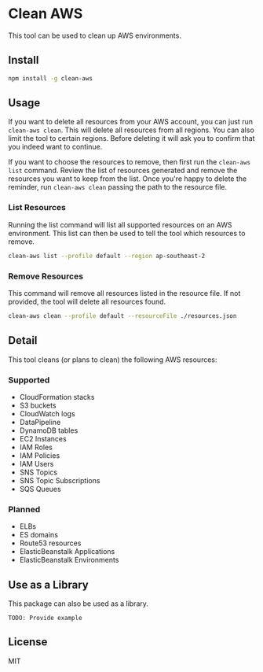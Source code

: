 # Clean AWS

This tool can be used to clean up AWS environments.

## Install

```bash
npm install -g clean-aws
```

## Usage

If you want to delete all resources from your AWS account, you can just run `clean-aws clean`. This will delete all resources from all regions. You can also limit the tool to certain regions. Before deleting it will ask you to confirm that you indeed want to continue.

If you want to choose the resources to remove, then first run the `clean-aws list` command. Review the list of resources generated and remove the resources you want to keep from the list. Once you're happy to delete the reminder, run `clean-aws clean` passing the path to the resource file.

### List Resources

Running the list command will list all supported resources on an AWS environment. This list can then be used to tell the tool which resources to remove.

```bash
clean-aws list --profile default --region ap-southeast-2
```

### Remove Resources

This command will remove all resources listed in the resource file. If not provided, the tool will delete all resources found.

```bash
clean-aws clean --profile default --resourceFile ./resources.json
```

## Detail

This tool cleans (or plans to clean) the following AWS resources:

### Supported

- CloudFormation stacks
- S3 buckets
- CloudWatch logs
- DataPipeline
- DynamoDB tables
- EC2 Instances
- IAM Roles
- IAM Policies
- IAM Users
- SNS Topics
- SNS Topic Subscriptions
- SQS Queues

### Planned

- ELBs
- ES domains
- Route53 resources
- ElasticBeanstalk Applications
- ElasticBeanstalk Environments

## Use as a Library

This package can also be used as a library.

`TODO: Provide example`

## License

MIT
